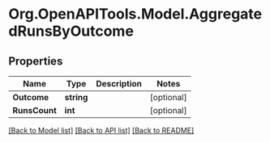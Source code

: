 # Org.OpenAPITools.Model.AggregatedRunsByOutcome

## Properties

Name | Type | Description | Notes
------------ | ------------- | ------------- | -------------
**Outcome** | **string** |  | [optional] 
**RunsCount** | **int** |  | [optional] 

[[Back to Model list]](../README.md#documentation-for-models) [[Back to API list]](../README.md#documentation-for-api-endpoints) [[Back to README]](../README.md)

